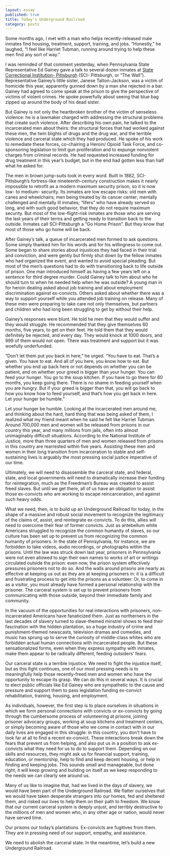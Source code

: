 ```yaml
---
layout: essay
published: true
title: Today's Underground Railroad
category: posts
---
```


Some months ago, I met with a man who helps recently-released male inmates find housing, treatment, support, training, and jobs. “Honestly,” he laughed, “I feel like Harriet Tubman, running around trying to help these men find any sort of way.”

I was reminded of that comment yesterday, when Pennsylvania State Representative Ed Gainey gave a talk to several dozen inmates at [State Correctional Institution- Pittsburgh](http://www.cor.pa.gov/Facilities/StatePrisons/Pages/Pittsburgh.aspx) (SCI- Pittsburgh, or “The Wall”). Representative Gainey’s little sister, Janese Talton-Jackson, was a victim of homicide this year, apparently gunned down by a man she rejected in a bar. Gainey had agreed to come speak at the prison to give the perspective of victims of violent crimes. He spoke powerfully about seeing that blue bag zipped up around the body of his dead sister.  

But Gainey is not only the heartbroken brother of the victim of senseless violence: he is a lawmaker charged with addressing the structural problems that create such violence. After describing his own pain, he talked to the incarcerated men about theirs:  the structural forces that had worked against these men, the twin blights of drugs and the drug war, and the terrible violence and carceral state which they had produced. He spoke of his work to remediate these forces, co-chairing a Heroin/ Opioid Task Force, and co-sponsoring legislation to limit gun proliferation and to expunge nonviolent charges from criminal records. He had requested increased funding for drug treatment in this year’s budget, but in the end had gotten less than half what he asked for. 

The men in brown jump-suits took in every word. Built in 1882, SCI-Pittsburgh’s fortress-like nineteenth-century construction makes it nearly impossible to retrofit as a modern maximum security prison, so it is now low- to medium- security. Its inmates are low escape risks: old men with canes and wheelchairs; men being treated by its cancer center; mentally challenged and mentally ill inmates; “lifers” who have already served so long, and with such good behavior, that they do not require maximum security. But most of the low-flight-risk inmates are those who are serving the last years of their terms and getting ready to transition back to the outside. Inmates call SCI-Pittsburgh a “Go Home Prison”.  But they know that most of those who go home will be back.

After Gainey’s talk, a queue of incarcerated men formed to ask questions. Some simply thanked him for his words and for his willingness to come out. Some began to share stories about injustices they had faced in their trial and conviction, and were gently but firmly shut down by the fellow inmates who had organized the event, and wanted to avoid special pleading. But most of the men’s questions had to do with transitioning back to life outside of prison. One man introduced himself as having a few years left on a sentence for third degree murder. Could Gainey talk to him about who he should turn to when he needed help when he was outside? A young man in for heroin dealing asked about job training and about employment discrimination against ex-convicts. Others asked about whether there was a way to support yourself while you attended job training on release. Many of these men were preparing to take care not only themselves, but partners and children who had long been struggling to get by without their help.  

Gainey’s responses were blunt. He told he men that they would suffer and they would struggle. He recommended that they give themselves 60 months, five years, to get on their feet. He told them that they would definitely be rejected, and every day. They would knock at 1000 doors, and 999 of them would not open. There was treatment and support but it was woefully underfunded. 

“Don’t let them put you back in here,” he urged. “You have to eat. That’s a given. You have to eat. And all of you here, you know how to eat. But whether you end up back here or not depends on whether you can be patient, and on whether your greed is bigger than your hunger. You can feed your hunger. You go to the soup kitchen. If you have to go there for 60 months, you keep going there. There is no shame in feeding yourself when you are hungry. But if your greed is bigger than that, you will go back to how you know how to feed yourself, and that’s how you get back in here. Let your hunger be humble.”

Let your hunger be humble. Looking at the incarcerated men around me, and thinking about the hard, hard thing that was being asked of them, I realized what my friend meant when he said he felt like Harriet Tubman. Around 700,000 men and women will be released from prisons in our country this year, and many millions from jails, often into almost unimaginably difficult situations. According to the National Institute of Justice, more than three quarters of men and women released from prisons in this country are rearrested within five years. Assisting these men and women in their long transition from incarceration to stable and self-sustaining lives is arguably the most pressing social justice imperative of our time. 

Ultimately, we will need to disassemble the carceral state, and federal, state, and local governments will need to dramatically increase their funding for reintegration, much as the Freedman’s Bureau was created to assist freed slaves. But until we get there, all of us have an obligation to assist those ex-convicts who are working to escape reincarceration, and against such heavy odds.

What we need, then, is to build up an Underground Railroad for today, in the shape of a massive and robust social movement to recognize the legitimacy of the claims of, assist, and reintegrate ex-convicts. To do this, allies will need to overcome their fear of former convicts. Just as antebellum white Americans struggled to recognize the common humanity of slaves, so our culture has been set up to prevent us from recognizing the common humanity of prisoners. In the state of Pennsylvania, for instance, we are forbidden to take videos, audio recordings, or photographs within the prisons. Until the law was struck down last year, prisoners in Pennsylvania were not even allowed to sign their own names to works of art or writings circulated outside the prison: even now, the prison system effectively pressures prisoners not to do so. And the walls around prisons are nearly as effective at keeping us out as they are at keeping prisoners in: it is a difficult and frustrating process to get into the prisons as a volunteer. Or, to come in as a visitor, you must already have formed a personal relationship with the prisoner. The carceral system is set up to prevent prisoners from communicating with those outside, beyond their immediate family and community. 

In the vacuum of the opportunities for real interactions with prisoners, non-incarcerated Americans have fanaticized them. Just as northerners in the last decades of slavery turned to slave-themed minstrel shows to feed their fascination with the hidden plantation, so a huge industry of crime and punishment-themed newscasts, television dramas and comedies, and music has sprung up to serve the curiosity of middle-class whites who are forbidden actual human connections with incarcerated people. But these sensationalized forms, even when they express sympathy with inmates, make them appear to be radically different, feeding outsiders’ fears.

Our carceral state is a terrible injustice. We need to fight the injustice itself, but as this fight continues, one of our most pressing needs is to meaningfully help those recently-freed men and women who have the opportunity to escape its grasp. We can do this in several ways. It is crucial to elect public officials like Ed Gainey who are sympathetic to the cause and pressure and support them to pass legislation funding ex-convict rehabilitation, training, housing, and employment. 

As individuals, however, the first step is to place ourselves in situations in which we form personal connections with convicts or ex-convicts by going through the cumbersome process of volunteering at prisons, joining prisoner advocacy groups, working at soup kitchens and treatment centers, or simply becoming aware of those who we come in contact with in our daily lives are engaged in this struggle: in this country, you don’t have to look far at all to find a recent ex-convict. These interactions break down the fears that prevent us from helping, and also put us in a position to ask ex-convicts what they need for us to do to support them. Depending on our skills and resources, they might ask us for financial support, training, education, or mentorship, help to find and keep decent housing, or help in finding and keeping jobs. This sounds small and manageable, but done right, it will keep growing and building on itself as we keep responding to the needs we can clearly see around us.

Many of us like to imagine that, had we lived in the days of slavery, we would have been part of the Underground Railroad. We flatter ourselves that we would have taken desperate strangers into our homes, fed and sheltered them, and risked our lives to help them on their path to freedom. We know that our current carceral system is deeply unjust, and terribly destructive to the millions of men and women who, in any other age or nation, would never have served time. 

Our prisons our today’s plantations. Ex-convicts are fugitives from them. They are in pressing need of our support, empathy, and assistance.

 We need to abolish the carceral state. In the meantime, let’s build a new Underground Railroad.